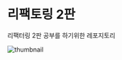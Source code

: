 # 리팩토링 2판

리팩터링 2판 공부를 하기위한 레포지토리

![thumbnail](http://img2.tmon.kr/cdn3/deals/2020/06/22/3827724714/front_ec049_fihdg.jpg)
